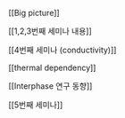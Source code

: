   

[[Big picture]]

[[1,2,3번째 세미나 내용]]

[[4번째 세미나 (conductivity)]]

  

[[thermal dependency]]

[[Interphase 연구 동향]]

[[5번째 세미나]]